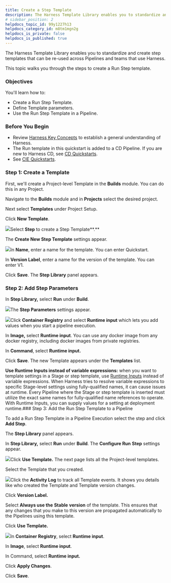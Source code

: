 ```yaml
---
title: Create a Step Template
description: The Harness Template Library enables you to standardize and create step templates that can be re-used across Pipelines and teams that use Harness. This topic walks you through the steps to create a R…
# sidebar_position: 2
helpdocs_topic_id: 99y1227h13
helpdocs_category_id: m8tm1mgn2g
helpdocs_is_private: false
helpdocs_is_published: true
---
```


The Harness Template Library enables you to standardize and create step templates that can be re-used across Pipelines and teams that use Harness.

This topic walks you through the steps to create a Run Step template.

### Objectives

You'll learn how to: 

* Create a Run Step Template.
* Define Template parameters.
* Use the Run Step Template in a Pipeline.

### Before You Begin

* Review [Harness Key Concepts](https://docs.harness.io/article/4o7oqwih6h-harness-key-concepts) to establish a general understanding of Harness.
* The Run template in this quickstart is added to a CD Pipeline. If you are new to Harness CD, see [CD Quickstarts](https://ngdocs.harness.io/category/c9j6jejsws-cd-quickstarts).
* See ​[CIE Quickstarts](/article/x0d77ktjw8-ci-pipeline-quickstart).

### Step 1: Create a Template

First, we'll create a Project-level Template in the **Builds** module. You can do this in any Project.

Navigate to the **Builds** module and in **Projects** select the desired project.

Next select **Templates** under Project Setup.

Click **New Template**.

![](https://files.helpdocs.io/i5nl071jo5/articles/zh49vfdy0a/1638871670290/screenshot-2021-12-07-at-3-37-00-pm.png)Select **Step** to create a Step Template**.**

The **Create New Step Template** settings appear.

![](https://files.helpdocs.io/i5nl071jo5/articles/zh49vfdy0a/1634812288521/screenshot-2021-10-21-at-4-01-07-pm.png)In **Name**, enter a name for the template. You can enter Quickstart.

In **Version Label**, enter a name for the version of the template. You can enter V1.

Click **Save**. The **Step Library** panel appears.

### Step 2: Add Step Parameters

In **Step Library,** select **Run** under **Build**.

![](https://files.helpdocs.io/i5nl071jo5/articles/zh49vfdy0a/1638871782198/screenshot-2021-12-07-at-3-39-16-pm.png)The **Step Parameters** settings appear.

![](https://files.helpdocs.io/i5nl071jo5/articles/zh49vfdy0a/1638871904259/screenshot-2021-12-07-at-3-41-25-pm.png)Click **Container Registry** and select **Runtime input** which lets you add values when you start a pipeline execution.

In **Image,** select **Runtime input**. You can use any docker image from any docker registry, including docker images from private registries.

In **Command**, select **Runtime input.**

Click **Save**. The new Template appears under the **Templates** list.

**Use Runtime Inputs instead of variable expressions:** when you want to template settings in a Stage or step template, use [Runtime Inputs](/article/f6yobn7iq0-runtime-inputs) instead of variable expressions. When Harness tries to resolve variable expressions to specific Stage-level settings using fully-qualified names, it can cause issues at runtime. Every Pipeline where the Stage or step template is inserted must utilize the exact same names for fully-qualified name references to operate. With Runtime Inputs, you can supply values for a setting at deployment runtime.### Step 3: Add the Run Step Template to a Pipeline

To add a Run Step Template in a Pipeline Execution select the step and click **Add Step**.

The **Step Library** panel appears.

In **Step Library,** select **Run** under **Build**. The **Configure Run** **Step** settings appear.

![](https://files.helpdocs.io/i5nl071jo5/articles/zh49vfdy0a/1638873498084/screenshot-2021-12-07-at-4-07-52-pm.png)Click **Use Template.** The next page lists all the Project-level templates.

Select the Template that you created.

![](https://files.helpdocs.io/i5nl071jo5/articles/zh49vfdy0a/1638873848957/screenshot-2021-12-07-at-4-13-37-pm.png)Click the **Activity Log** to track all Template events. It shows you details like who created the Template and Template version changes.

Click **Version Label.**

Select **Always use the** **Stable** **version** of the template. This ensures that any changes that you make to this version are propagated automatically to the Pipelines using this template.

Click **Use Template.**

![](https://files.helpdocs.io/i5nl071jo5/articles/99y1227h13/1639045081634/image.png)In **Container Registry**, select **Runtime input**.

In **Image**, select **Runtime input**.

In Command, select **Runtime input.**

Click **Apply Changes**.

Click **Save**.


